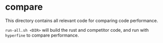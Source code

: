 # compare

This directory contains all relevant code for comparing code performance.

`run-all.sh <DIR>` will build the rust and competitor code,
and run with `hyperfine` to compare performance.

